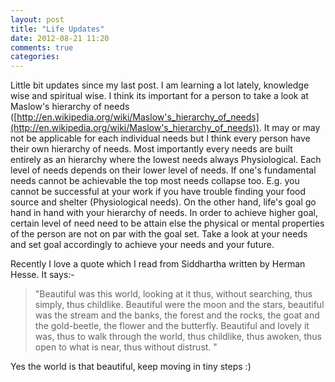 ```yaml
---
layout: post
title: "Life Updates"
date: 2012-08-21 11:20
comments: true
categories: 
---
```

Little bit updates since my last post. I am learning a lot lately, knowledge wise and spiritual wise. 
I think its important for a person to take a look at Maslow's hierarchy of needs ([http://en.wikipedia.org/wiki/Maslow's_hierarchy_of_needs](http://en.wikipedia.org/wiki/Maslow's_hierarchy_of_needs)). It may or may not be applicable for each individual needs but I think every person have their own hierarchy of needs. Most importantly every needs are built entirely as an hierarchy where the lowest needs always Physiological. Each level of needs depends on their lower level of needs. If one's fundamental needs cannot be achievable the top most needs collapse too. E.g. you cannot be successful at your work if you have trouble finding your food source and shelter (Physiological needs). On the other hand, life's goal go hand in hand with your hierarchy of needs. In order to achieve higher goal, certain level of need need to be attain else the physical or mental properties of the person are not on par with the goal set. Take a look at your needs and set goal accordingly to achieve your needs and your future. 

Recently I love a quote which I read from Siddhartha written by Herman Hesse. It says:-

> "Beautiful was this world, looking at it thus, without searching, thus simply, thus childlike. Beautiful were the moon and the stars, beautiful was the stream and the banks, the forest and the rocks, the goat and the gold-beetle, the flower and the butterfly. Beautiful and lovely it was, thus to walk through the world, thus childlike, thus awoken, thus open to what is near, thus without distrust. " 

Yes the world is that beautiful, keep moving in tiny steps :)